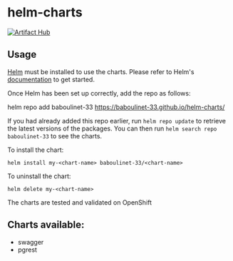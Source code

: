# helm-charts

[![Artifact Hub](https://img.shields.io/endpoint?url=https://artifacthub.io/badge/repository/baboulinet)](https://artifacthub.io/packages/search?repo=baboulinet)

## Usage

[Helm](https://helm.sh) must be installed to use the charts.  Please refer to
Helm's [documentation](https://helm.sh/docs) to get started.

Once Helm has been set up correctly, add the repo as follows:

  helm repo add baboulinet-33 https://baboulinet-33.github.io/helm-charts/

If you had already added this repo earlier, run `helm repo update` to retrieve
the latest versions of the packages.  You can then run `helm search repo
baboulinet-33` to see the charts.

To install the <chart-name> chart:

    helm install my-<chart-name> baboulinet-33/<chart-name>

To uninstall the chart:

    helm delete my-<chart-name>

The charts are tested and validated on OpenShift

## Charts available:
- swagger
- pgrest